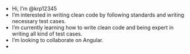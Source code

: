 - Hi, I’m @krp12345
- I’m interested in writing clean code by following standards and writing necessary test cases.
- I’m currently learning how to write clean code and being expert in writing all kind of test cases.
- I’m looking to collaborate on Angular.
- 

<!---
krp12345/krp12345 is a ✨ special ✨ repository because its `README.md` (this file) appears on your GitHub profile.
You can click the Preview link to take a look at your changes.
--->
